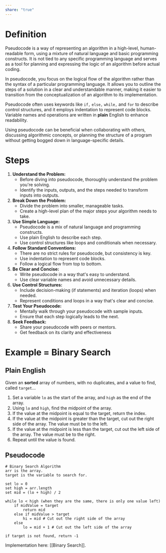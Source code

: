 ```yaml
---
share: "true"
---
```

# Definition
Pseudocode is a way of representing an algorithm in a high-level, human-readable form, using a mixture of natural language and basic programming constructs. It is not tied to any specific programming language and serves as a tool for planning and expressing the logic of an algorithm before actual coding.

In pseudocode, you focus on the logical flow of the algorithm rather than the syntax of a particular programming language. It allows you to outline the steps of a solution in a clear and understandable manner, making it easier to transition from the conceptualization of an algorithm to its implementation.

Pseudocode often uses keywords like `if,` `else,` `while,` and `for` to describe control structures, and it employs indentation to represent code blocks. Variable names and operations are written in **plain** English to enhance readability.

Using pseudocode can be beneficial when collaborating with others, discussing algorithmic concepts, or planning the structure of a program without getting bogged down in language-specific details.

# Steps
1. **Understand the Problem:**
    - Before diving into pseudocode, thoroughly understand the problem you're solving.
    - Identify the inputs, outputs, and the steps needed to transform inputs into outputs.
2. **Break Down the Problem:**    
    - Divide the problem into smaller, manageable tasks.
    - Create a high-level plan of the major steps your algorithm needs to take.
3. **Use Simple Language:**
    - Pseudocode is a mix of natural language and programming constructs.
    - Use plain English to describe each step.
    - Use control structures like loops and conditionals when necessary.
4. **Follow Standard Conventions:**
    - There are no strict rules for pseudocode, but consistency is key.
    - Use indentation to represent code blocks.
    - Follow a logical flow from top to bottom.
5. **Be Clear and Concise:**
    - Write pseudocode in a way that's easy to understand.
    - Use clear variable names and avoid unnecessary details.
6. **Use Control Structures:**
    - Include decision-making (if statements) and iteration (loops) when needed.
    - Represent conditions and loops in a way that's clear and concise.
7. **Test Your Pseudocode:**
    - Mentally walk through your pseudocode with sample inputs.
    - Ensure that each step logically leads to the next.
8. **Seek Feedback:**
    - Share your pseudocode with peers or mentors.
    - Get feedback on its clarity and effectiveness

# Example = Binary Search

## Plain English
Given an **sorted** array of numbers, with no duplicates, and a value to find, called `target`...
1. Set a variable `lo` as the start of the array, and `high` as the end of the array.
2. Using `lo` and `high`, find the midpoint of the array. 
3. If the value at the midpoint is equal to the target, return the index.
4. If the value at the midpoint is greater than the target, cut out the right side of the array. The value must be to the left.
5. If the value at the midpoint is less than the target, cut out the left side of the array. The value must be to the right.
6. Repeat until the value is found.

## Pseudocode
```
# Binary Search Algorithm
arr is the array. 
target is the variable to search for.

set lo = 0
set high = arr.length
set mid = (lo + high) / 2

while lo < high (when they are the same, there is only one value left)
	if midValue = target
		return mid
	else if midValue > target
		hi = mid # Cut out the right side of the array
	else 
		lo = mid + 1 # Cut out the left side of the array

if target is not found, return -1
```

Implementation here: [[Binary Search]].